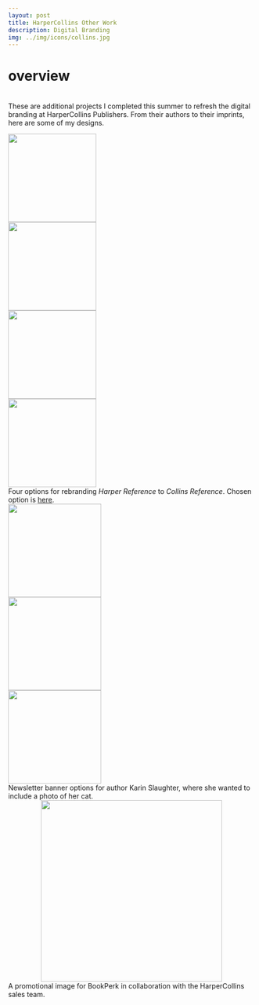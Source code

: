 ```yaml
---
layout: post
title: HarperCollins Other Work
description: Digital Branding
img: ../img/icons/collins.jpg
---
```


# overview
<br/> These are additional projects I completed this summer to refresh the digital branding at HarperCollins Publishers. From their authors to their imprints, here are some of my designs. 

<div class="imag_row_3">
	<img class="col three" style="height:180px;" src="../../img/misc/collins-1.png" alt="" /></div>
<div class="img_row_3">
	<img class="col three" style="height:180px;" src="../../img/misc/collins-4.png" alt="" /></div>
<div class="img_row_3">
	<img class="col three" style="height:180px;" src="../../img/misc/collins-2.png" alt="" /></div>
<div class="img_row_3">
	<img class="col three" style="height:180px;" src="../../img/misc/collins-3.png" alt="" /></div>
<div class="col three caption">
	Four options for rebranding <i>Harper Reference</i> to <i>Collins Reference</i>. Chosen option is <a href="https://info.harpercollins.com/reference/">here</a>. 
</div>

<div class="imag_row">
	<img class="col three" style ="height:190px;" src="../../img/misc/KS-2.jpg" alt="" /></div>
<div class="imag_row">
	<img class="col three" style ="height:190px;" src="../../img/misc/KS-3.jpg" alt="" /></div>
<div class="imag_row">
	<img class="col three" style ="height:190px;" src="../../img/misc/KS-1.jpg" alt="" /></div>

<div class="col three caption">
	Newsletter banner options for author Karin Slaughter, where she wanted to include a photo of her cat.
</div>
<center>
<div class="imag_row">
	<img class="col three" style ="height:370px;" src="../../img/misc/secretgarden.jpg" alt="" /> 
</div>
</center>

<div class="col three caption">
	A promotional image for BookPerk in collaboration with the HarperCollins sales team.	
</div>
